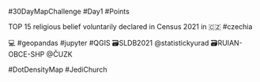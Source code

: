 #30DayMapChallenge #Day1 #Points

TOP 15 religious belief voluntarily declared in Census 2021 in 🇨🇿 #czechia

💻 #geopandas #jupyter #QGIS 
🗃️SLDB2021 @statistickyurad
🗃️RUIAN-OBCE-SHP @ČUZK

#DotDensityMap #JediChurch
